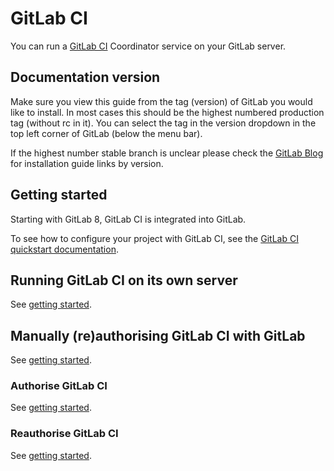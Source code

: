 # GitLab CI

You can run a [GitLab CI](https://about.gitlab.com/gitlab-ci/) Coordinator
service on your GitLab server.

## Documentation version

Make sure you view this guide from the tag (version) of GitLab you would like to install. In most cases this should be the highest numbered production tag (without rc in it). You can select the tag in the version dropdown in the top left corner of GitLab (below the menu bar).

If the highest number stable branch is unclear please check the [GitLab Blog](https://about.gitlab.com/blog/) for installation guide links by version.

## Getting started

Starting with GitLab 8, GitLab CI is integrated into GitLab.

To see how to configure your project with GitLab CI, see the [GitLab CI quickstart documentation](http://doc.gitlab.com/omnibus/gitlab-ci/README.html).

## Running GitLab CI on its own server

See [getting started](#getting-started).

## Manually (re)authorising GitLab CI with GitLab

See [getting started](#getting-started).

### Authorise GitLab CI

See [getting started](#getting-started).

### Reauthorise GitLab CI

See [getting started](#getting-started).
